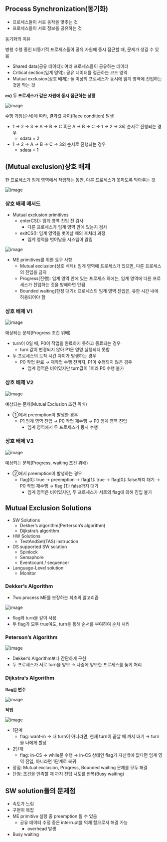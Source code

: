 ## Process Synchronization(동기화)

- 프로세스들이 서로 동작을 맞추는 것
- 프로세스들이 서로 정보를 공유하는 것

동기화의 이유

병행 수행 중인 비동기적 프로세스들이 공유 자원에 동시 접근할 때, 문제가 생길 수 있음

- Shared data(공유 데이터): 여러 프로세스들이 공유하는 데이터
- Critical section(임계 영역): 공유 데이터를 접근하는 코드 영역
- Mutual exclusion(상호 배제): 둘 이상의 프로세스가 동시에 임계 영역에 진입하는 것을 막는 것

**ex) 두 프로세스가 같은 자원에 동시 접근하는 상황**

![image](https://github.com/SSAFY11thDaejeon7/cs_study/assets/90568693/0daa1d35-cdb9-418c-b88a-cd1ec5ca7f36)


수행 과정(순서)에 따라, 결과값 차이(Race condition) 발생

- 1 → 2 → 3 → A → B → C 혹은 A → B → C → 1 → 2 → 3의 순서로 진행되는 경우
    - sdata = 2
- 1 → 2 → A → B → C → 3의 순서로 진행되는 경우
    - sdata = 1
    

## (Mutual exclusion)상호 배제

한 프로세스가 임계 영역에서 작업하는 동안, 다른 프로세스가 못하도록 막아주는 것

![image](https://github.com/SSAFY11thDaejeon7/cs_study/assets/90568693/ef11c84a-7b39-4973-98b7-0c866b0fbbc1)


### 상호 배제 메서드

- Mutual exclusion primitives
    - enterCS(): 임계 영역 진입 전 검사
        - 다른 프로세스가 임계 영역 안에 있는지 검사
    - exitCS(): 임계 영역을 벗어날 때의 후처리 과정
        - 임계 영역을 벗어남을 시스템이 알림
        
![image](https://github.com/SSAFY11thDaejeon7/cs_study/assets/90568693/c09e3a3f-7810-4d41-a819-29447519795e)

        
- ME primitives를 위한 요구 사항
    - Mutual exclusion(상호 배제): 임계 영역에 프로세스가 있으면, 다른 프로세스의 진입을 금지
    - Progress(진행): 임계 영역 안에 있는 프로세스 외에는, 임계 영역에 다른 프로세스가 진입하는 것을 방해하면 안됨
    - Bounded waiting(한정 대기): 프로세스의 임계 영역 진입은, 유한 시간 내에 허용되어야 함

### 상호 배제  V1

![image](https://github.com/SSAFY11thDaejeon7/cs_study/assets/90568693/cfb95efd-828e-45c3-98d9-2fe4f328e591)


예상되는 문제(Progress 조건 위배)

- turn이 0일 때, P0이 작업을 완료하지 못하고 종료되는 경우
    - turn 값이 변경되지 않아 P1은 영영 실행되지 못함
- 두 프로세스의 도착 시간 차이가 발생하는 경우
    - P0 작업 완료 → 재작업 수행 전까지, P1이 수행되지 않은 경우
        - 임계 영역은 비어있지만 turn값이 1이라 P0 수행 불가
    

### 상호 배제 V2

![image](https://github.com/SSAFY11thDaejeon7/cs_study/assets/90568693/64cb90bc-554e-48ff-985f-4e4603d47f68)


예상되는 문제(Mutual Exclusion 조건 위배)

- ①에서 preemption이 발생한 경우
    - P1 임계 영역 진입 → P0 작업 재수행 → P0 임계 영역 진입
        - 임계 영역에서 두 프로세스가 동시 수행

### 상호 배제 V3

![image](https://github.com/SSAFY11thDaejeon7/cs_study/assets/90568693/b44fc769-20e1-4424-8928-23664a0e0269)


예상되는 문제(Progress, waiting 조건 위배)

- ②에서 preemption이 발생하는 경우
    - flag[0]: true → preemption → flag[1]: true → flag[0]: false까지 대기 → P0 작업 재수행 → flag [1]: false까지 대기
        - 임계 영역은 비어있지만, 두 프로세스가 서로의 flag에 의해 진입 불가

## Mutual Exclusion Solutions

- SW Solutions
    - Dekker’s algorithm(Perterson’s algorithm)
    - Dijkstra’s algorithm
- HW Solutions
    - TestAndSet(TAS) instruction
- OS supported SW solution
    - Spinlock
    - Semaphore
    - Eventcount / sequencer
- Language-Level solution
    - Monitor

### Dekker’s Algorithm

- Two process ME를 보장하는 최초의 알고리즘

![image](https://github.com/SSAFY11thDaejeon7/cs_study/assets/90568693/e6914145-d37e-4c83-b3d8-886f67814d1b)


- flag와 turn을 같이 사용
- 두 flag가 모두 true여도, turn을 통해 순서를 부여하여 순차 처리

### Peterson’s Algorithm

![image](https://github.com/SSAFY11thDaejeon7/cs_study/assets/90568693/9bb03044-f688-4af4-8153-ac0ecfb7abb0)


- Dekker’s Algorithm보다 간단하게 구현
- 두 프로세스가 서로 turn을 양보 → 나중에 양보한 프로세스를 늦게 처리

### Dijkstra’s Algorithm

**flag[] 변수**
    
![image](https://github.com/SSAFY11thDaejeon7/cs_study/assets/90568693/a26babd2-5f35-4973-a8aa-32b112a942b4)

    

**작업**

![image](https://github.com/SSAFY11thDaejeon7/cs_study/assets/90568693/994c6ac2-6179-41ea-aeda-21f81dbac612)


- 1단계
    - flag: want-in → 내 turn이 아니라면, 현재 turn이 끝날 때 까지 대기 → turn을 나에게 할당
- 2단계
    - flag: in-CS → while문 수행 → in-CS 상태인 flag가 자신밖에 없다면 임계 영역 진입, 아니라면 1단계로 복귀
- 장점: Mutual exclusion, Progress, Bounded waiting 문제를 모두 해결
- 단점: 조건을 만족할 때 까지 진입 시도를 반복(Busy waiting)

## SW solution들의 문제점

- 속도가 느림
- 구현이 복잡
- ME primitive 실행 중 preemption 될 수 있음
    - 공유 데이터 수정 중은 interrupt를 억제 함으로서 해결 가능
        - overhead 발생
- Busy waiting
